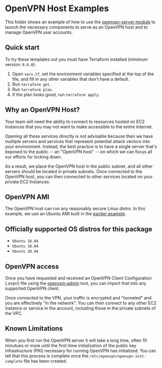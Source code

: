 # OpenVPN Host Examples

This folder shows an example of how to use the [openvpn-server module](/modules/openvpn-server) to launch the necessary 
components to serve as an OpenVPN host and to manage OpenVPN user accounts. 

## Quick start

To try these templates out you must have Terraform installed (minimum version: `0.8.0`):

1. Open `vars.tf`, set the environment variables specified at the top of the file, and fill in any other variables that
   don't have a default.
1. Run `terraform get`.
1. Run `terraform plan`.
1. If the plan looks good, run `terraform apply`.

## Why an OpenVPN Host?

Your team will need the ability to connect to resources hosted on EC2 Instances that you may not want to make accessible
to the entire Internet. 

Opening all these services directly is not advisable because then we have multiple servers and services that represent 
potential attack vectors into your environment. Instead, the best practice is to have a single server that's exposed to 
the public -- an "OpenVPN host" -- on which we can focus all our efforts for locking down. 

As a result, we place the OpenVPN host in the public subnet, and all other servers should be located in private subnets.
Once connected to the OpenVPN host, you can then connected to other services located on your private EC2 Instances.

## OpenVPN AMI

The OpenVPN host can run any reasonably secure Linux distro. In this example, we use an Ubuntu AMI built in the 
[packer example](/examples/packer).

## Officially supported OS distros for this package
- `Ubuntu 16.04`
- `Ubuntu 18.04`
- `Ubuntu 20.04`

## OpenVPN access

Once you have requested and received an OpenVPN Client Configuration (.ovpn) file using the 
[openvpn-admin](/modules/openvpn-admin) tool, you can import that into any supported OpenVPN client. 

Once connected to the VPN, your traffic is encrypted and "tunneled" and you are effectively "in the network". 
You can then connect to any other EC2 instance or service in the account, including those in the private subnets of the 
VPC.

## Known Limitations

When you first run the OpenVPN server it will take a long time, often 10 minutues or more until the first-time initialization 
of the public key infrastructure (PKI) necessary for running OpenVPN has initialized. You can tell that this process is 
complete once the `/etc/openvpn/openvpn-init-complete` file has been created.
